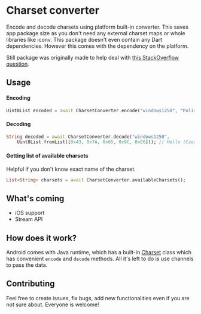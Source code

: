 # Charset converter
Encode and decode charsets using platform built-in converter. This saves app package size as you don't need any external charset maps or whole libraries like iconv. This package doesn't even contain any Dart dependencies. However this comes with the dependency on the platform.

Still package was originally made to help deal with [this StackOverflow question](https://stackoverflow.com/questions/59475607/how-to-print-asian-languages-to-a-thermal-printer-from-flutter/59531422#59531422).

## Usage
#### Encoding
```dart
Uint8List encoded = await CharsetConverter.encode("windows1250", "Polish has óśćł");
```

#### Decoding
```dart
String decoded = await CharsetConverter.decode("windows1250",
    Uint8List.fromList([0x43, 0x7A, 0x65, 0x9C, 0xE6])); // Hello (Cześć) in Polish
```

#### Getting list of available charsets
Helpful if you don't know exact name of the charset.

```dart
List<String> charsets = await CharsetConverter.availableCharsets();
```

## What's coming
- iOS support
- Stream API

## How does it work?
Android comes with Java runtime, which has a built-in [Charset](https://docs.oracle.com/javase/7/docs/api/java/nio/charset/Charset.html) class which has convenient `encode` and `decode` methods. All it's left to do is use channels to pass the data.

## Contributing
Feel free to create issues, fix bugs, add new functionalities even if you are not sure about. Everyone is welcome!
